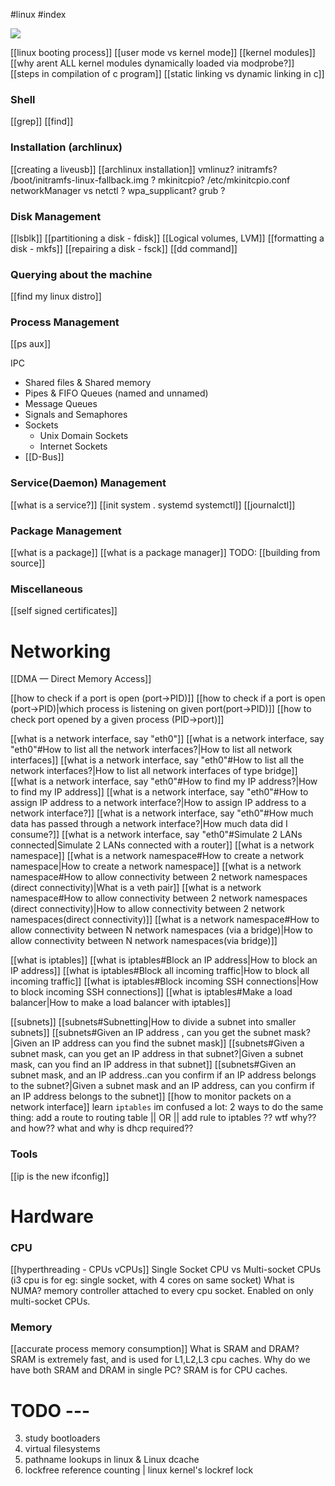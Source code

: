#linux #index

![](linux-00.png)

[[linux booting process]]
[[user mode vs kernel mode]]
[[kernel modules]]
[[why arent ALL kernel modules dynamically loaded via modprobe?]]
[[steps in compilation of c program]]
[[static linking vs dynamic linking in c]]

### Shell
[[grep]]
[[find]]
### Installation (archlinux)
[[creating a liveusb]]
[[archlinux installation]]
vmlinuz? initramfs? /boot/initramfs-linux-fallback.img ? mkinitcpio? /etc/mkinitcpio.conf
networkManager vs netctl ? wpa_supplicant?
grub ?

### Disk Management
[[lsblk]]
[[partitioning a disk - fdisk]]    [[Logical volumes, LVM]]
[[formatting a disk - mkfs]]
[[repairing a disk - fsck]]
[[dd command]]


### Querying about the machine
[[find my linux distro]]

### Process Management
[[ps aux]]

IPC
- Shared files & Shared memory
- Pipes & FIFO Queues (named and unnamed)
- Message Queues
- Signals and Semaphores
- Sockets
	- Unix Domain Sockets
	- Internet Sockets
- [[D-Bus]]


### Service(Daemon) Management
[[what is a service?]]
[[init system . systemd systemctl]]
[[journalctl]]


### Package Management
[[what is a package]]
[[what is a package manager]]
TODO: [[building from source]]


### Miscellaneous 
[[self signed certificates]]




# Networking 
[[DMA — Direct Memory Access]]


[[how to check if a port is open (port->PID)]]
[[how to check if a port is open (port->PID)|which process is listening on given port(port->PID)]]
[[how to check port opened by a given process (PID->port)]]

[[what is a network interface, say "eth0"]]
[[what is a network interface, say "eth0"#How to list all the network interfaces?|How to list all network interfaces]]
[[what is a network interface, say "eth0"#How to list all the network interfaces?|How to list all network interfaces of type bridge]]
[[what is a network interface, say "eth0"#How to find my IP address?|How to find my IP address]]
[[what is a network interface, say "eth0"#How to assign IP address to a network interface?|How to assign IP address to a network interface?]]
[[what is a network interface, say "eth0"#How much data has passed through a network interface?|How much data did I consume?]]
[[what is a network interface, say "eth0"#Simulate 2 LANs connected|Simulate 2 LANs connected with a router]]
[[what is a network namespace]]
[[what is a network namespace#How to create a network namespace|How to create a network namespace]]
[[what is a network namespace#How to allow connectivity between 2 network namespaces (direct connectivity)|What is a veth pair]]
[[what is a network namespace#How to allow connectivity between 2 network namespaces (direct connectivity)|How to allow connectivity between 2 network namespaces(direct connectivity)]]
[[what is a network namespace#How to allow connectivity between N network namespaces (via a bridge)|How to allow connectivity between N network namespaces(via bridge)]]

[[what is iptables]]
[[what is iptables#Block an IP address|How to block an IP address]]
[[what is iptables#Block all incoming traffic|How to block all incoming traffic]]
[[what is iptables#Block incoming SSH connections|How to block incoming SSH connections]]
[[what is iptables#Make a load balancer|How to make a load balancer with iptables]]

[[subnets]]
[[subnets#Subnetting|How to divide a subnet into smaller subnets]]
[[subnets#Given an IP address , can you get the subnet mask?|Given an IP address can you find the subnet mask]]
[[subnets#Given a subnet mask, can you get an IP address in that subnet?|Given a subnet mask, can you find an IP address in that subnet]]
[[subnets#Given an subnet mask, and an IP address..can you confirm if an IP address belongs to the subnet?|Given a subnet mask and an IP address, can you confirm if an IP address belongs to the subnet]]
[[how to monitor packets on a network interface]]
learn `iptables`
im confused a lot: 2 ways to do the same thing: add a route to routing table || OR || add rule to iptables  ?? wtf why?? and how??
what and why is dhcp required??
### Tools
[[ip is the new ifconfig]]


# Hardware
### CPU 
[[hyperthreading - CPUs vCPUs]]
Single Socket CPU vs Multi-socket CPUs (i3 cpu is for eg: single socket, with 4 cores on same socket)
What is NUMA? memory controller attached to every cpu socket. Enabled on only multi-socket CPUs.
### Memory 
[[accurate process memory consumption]]
What is SRAM and DRAM? SRAM is extremely fast, and is used for L1,L2,L3 cpu caches.
Why do we have both SRAM and DRAM in single PC? SRAM is for CPU caches.

# TODO ---
3. study bootloaders
4. virtual filesystems
5. pathname lookups in linux & Linux dcache
6. lockfree reference counting | linux kernel's lockref lock
